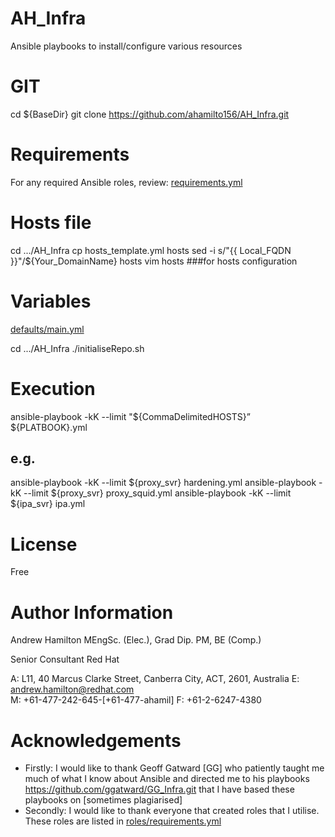# AH_Infra 
Ansible playbooks to install/configure various resources

# GIT
cd ${BaseDir}
git clone https://github.com/ahamilto156/AH_Infra.git

# Requirements
For any required Ansible roles, review:
[requirements.yml](requirements.yml)

# Hosts file
cd  .../AH_Infra
cp hosts_template.yml hosts
sed -i s/"{{ Local_FQDN }}"/${Your_DomainName} hosts
vim hosts ###for hosts configuration

#  Variables
[defaults/main.yml](defaults/main.yml)

cd  .../AH_Infra
./initialiseRepo.sh

# Execution
ansible-playbook -kK --limit "${CommaDelimitedHOSTS}” ${PLATBOOK}.yml
## e.g.  
ansible-playbook -kK --limit ${proxy_svr} hardening.yml
ansible-playbook -kK --limit ${proxy_svr} proxy_squid.yml
ansible-playbook -kK --limit ${ipa_svr} ipa.yml

# License
Free

# Author Information
Andrew Hamilton MEngSc. (Elec.), Grad Dip. PM, BE (Comp.)

Senior Consultant
Red Hat

A: L11, 40 Marcus Clarke Street,
    Canberra City, ACT, 2601, Australia
E: andrew.hamilton@redhat.com   
M: +61-477-242-645-[+61-477-ahamil]
F: +61-2-6247-4380    

# Acknowledgements
- Firstly:
      I would like to thank Geoff Gatward [GG] who patiently taught me much of what I know about Ansible and directed
      me to his playbooks https://github.com/ggatward/GG_Infra.git that I have based these playbooks on [sometimes plagiarised]
- Secondly:
      I would like to thank everyone that created roles that I utilise. These roles are listed in [roles/requirements.yml](roles/requirements.yml) 